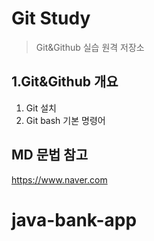 # Git Study
> Git&Github 실습 원격 저장소

## 1.Git&Github 개요
1) Git 설치
2) Git bash 기본 명령어

## MD 문법 참고
https://www.naver.com
# java-bank-app
